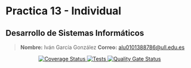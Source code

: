 # Practica 13 - Individual
## Desarrollo de Sistemas Informáticos

> **Nombre:** Iván García González **Correo:** alu0101388786@ull.edu.es
<p align="center">
  <a href='https://coveralls.io/github/Ivan-Garcia02/dsi-practica-12-Individual?branch=main'>
    <img src='https://coveralls.io/repos/github/Ivan-Garcia02/dsi-practica-12-Individual/badge.svg?branch=main' alt='Coverage Status'>
  </a>

  <a href="https://github.com/Ivan-Garcia02/dsi-practica-12-Individual/actions/workflows/node.js.yml">
    <img alt="Tests" src="https://github.com/Ivan-Garcia02/dsi-practica-12-Individual/actions/workflows/node.js.yml/badge.svg">
  </a>

  <a href="https://sonarcloud.io/summary/new_code?id=Ivan-Garcia02_dsi-practica-12-Individual">
    <img alt="Quality Gate Status" src="https://sonarcloud.io/api/project_badges/measure?project=Ivan-Garcia02_dsi-practica-12-Individual&metric=alert_status">
  </a>
</p>
